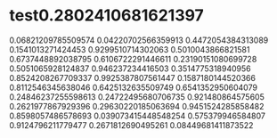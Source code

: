 # test0.2802410681621397
0.06821209785509574
0.04220702566359913
0.4472054384313089
0.1541013271424453
0.9299510714302063
0.5010043866821581
0.6737448892038795
0.6106722291446611
0.23190151080699728
0.5051065928124837
0.946237234416503
0.3514775318940956
0.8524208267709337
0.9925387807561447
0.1587180144520366
0.8112546345638046
0.6425132635509749
0.6541352950604079
0.24846237255598613
0.24722495680706735
0.921480864575605
0.2621977867929396
0.29630220185063694
0.9451524285858482
0.8598057486578693
0.039073415448548254
0.575379946584807
0.9124796211779477
0.2671812690495261
0.08449681411873522
